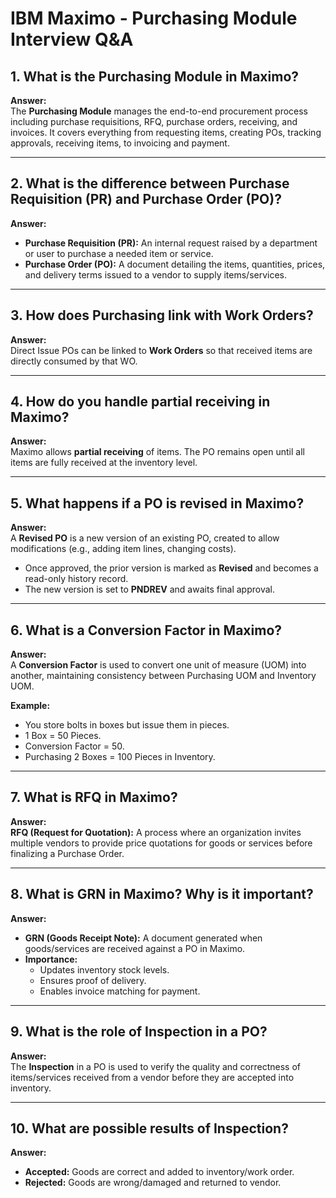 # IBM Maximo - Purchasing Module Interview Q&A

## 1. What is the Purchasing Module in Maximo?
**Answer:**  
The **Purchasing Module** manages the end-to-end procurement process including purchase requisitions, RFQ, purchase orders, receiving, and invoices. It covers everything from requesting items, creating POs, tracking approvals, receiving items, to invoicing and payment.

---

## 2. What is the difference between Purchase Requisition (PR) and Purchase Order (PO)?
**Answer:**  
- **Purchase Requisition (PR):** An internal request raised by a department or user to purchase a needed item or service.  
- **Purchase Order (PO):** A document detailing the items, quantities, prices, and delivery terms issued to a vendor to supply items/services.

---

## 3. How does Purchasing link with Work Orders?
**Answer:**  
Direct Issue POs can be linked to **Work Orders** so that received items are directly consumed by that WO.

---

## 4. How do you handle partial receiving in Maximo?
**Answer:**  
Maximo allows **partial receiving** of items. The PO remains open until all items are fully received at the inventory level.

---

## 5. What happens if a PO is revised in Maximo?
**Answer:**  
A **Revised PO** is a new version of an existing PO, created to allow modifications (e.g., adding item lines, changing costs).  
- Once approved, the prior version is marked as **Revised** and becomes a read-only history record.  
- The new version is set to **PNDREV** and awaits final approval.

---

## 6. What is a Conversion Factor in Maximo?
**Answer:**  
A **Conversion Factor** is used to convert one unit of measure (UOM) into another, maintaining consistency between Purchasing UOM and Inventory UOM.  

**Example:**  
- You store bolts in boxes but issue them in pieces.  
- 1 Box = 50 Pieces.  
- Conversion Factor = 50.  
- Purchasing 2 Boxes = 100 Pieces in Inventory.

---

## 7. What is RFQ in Maximo?
**Answer:**  
**RFQ (Request for Quotation):** A process where an organization invites multiple vendors to provide price quotations for goods or services before finalizing a Purchase Order.

---

## 8. What is GRN in Maximo? Why is it important?
**Answer:**  
- **GRN (Goods Receipt Note):** A document generated when goods/services are received against a PO in Maximo.  
- **Importance:**  
  - Updates inventory stock levels.  
  - Ensures proof of delivery.  
  - Enables invoice matching for payment.

---

## 9. What is the role of Inspection in a PO?
**Answer:**  
The **Inspection** in a PO is used to verify the quality and correctness of items/services received from a vendor before they are accepted into inventory.

---

## 10. What are possible results of Inspection?
**Answer:**  
- **Accepted:** Goods are correct and added to inventory/work order.  
- **Rejected:** Goods are wrong/damaged and returned to vendor.
